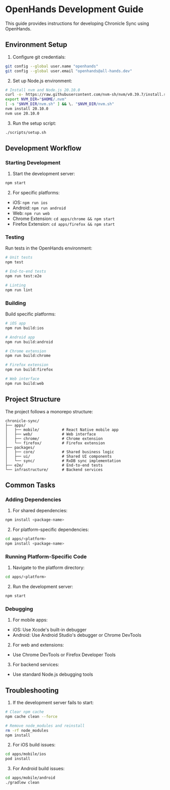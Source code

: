 # OpenHands Development Guide

This guide provides instructions for developing Chronicle Sync using OpenHands.

## Environment Setup

1. Configure git credentials:
```bash
git config --global user.name "openhands"
git config --global user.email "openhands@all-hands.dev"
```

2. Set up Node.js environment:
```bash
# Install nvm and Node.js 20.10.0
curl -o- https://raw.githubusercontent.com/nvm-sh/nvm/v0.39.7/install.sh | bash
export NVM_DIR="$HOME/.nvm"
[ -s "$NVM_DIR/nvm.sh" ] && \. "$NVM_DIR/nvm.sh"
nvm install 20.10.0
nvm use 20.10.0
```

3. Run the setup script:
```bash
./scripts/setup.sh
```

## Development Workflow

### Starting Development

1. Start the development server:
```bash
npm start
```

2. For specific platforms:
- iOS: `npm run ios`
- Android: `npm run android`
- Web: `npm run web`
- Chrome Extension: `cd apps/chrome && npm start`
- Firefox Extension: `cd apps/firefox && npm start`

### Testing

Run tests in the OpenHands environment:
```bash
# Unit tests
npm test

# End-to-end tests
npm run test:e2e

# Linting
npm run lint
```

### Building

Build specific platforms:
```bash
# iOS app
npm run build:ios

# Android app
npm run build:android

# Chrome extension
npm run build:chrome

# Firefox extension
npm run build:firefox

# Web interface
npm run build:web
```

## Project Structure

The project follows a monorepo structure:

```
chronicle-sync/
├── apps/
│   ├── mobile/          # React Native mobile app
│   ├── web/             # Web interface
│   ├── chrome/          # Chrome extension
│   └── firefox/         # Firefox extension
├── packages/
│   ├── core/            # Shared business logic
│   ├── ui/              # Shared UI components
│   └── sync/            # RxDB sync implementation
├── e2e/                 # End-to-end tests
└── infrastructure/      # Backend services
```

## Common Tasks

### Adding Dependencies

1. For shared dependencies:
```bash
npm install <package-name>
```

2. For platform-specific dependencies:
```bash
cd apps/<platform>
npm install <package-name>
```

### Running Platform-Specific Code

1. Navigate to the platform directory:
```bash
cd apps/<platform>
```

2. Run the development server:
```bash
npm start
```

### Debugging

1. For mobile apps:
- iOS: Use Xcode's built-in debugger
- Android: Use Android Studio's debugger or Chrome DevTools

2. For web and extensions:
- Use Chrome DevTools or Firefox Developer Tools

3. For backend services:
- Use standard Node.js debugging tools

## Troubleshooting

1. If the development server fails to start:
```bash
# Clear npm cache
npm cache clean --force

# Remove node_modules and reinstall
rm -rf node_modules
npm install
```

2. For iOS build issues:
```bash
cd apps/mobile/ios
pod install
```

3. For Android build issues:
```bash
cd apps/mobile/android
./gradlew clean
```